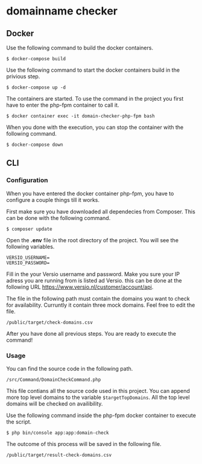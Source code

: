 # domainname checker

## Docker
Use the following command to build the docker containers.
```
$ docker-compose build
```

Use the following command to start the docker containers build in the privious step.
```
$ docker-compose up -d
```

The containers are started. To use the command in the project you first have to enter the php-fpm container to call it.
```
$ docker container exec -it domain-checker-php-fpm bash
```

When you done with the execution, you can stop the container with the following command.
```
$ docker-compose down
```

## CLI
### Configuration
When you have entered the docker container php-fpm, you have to configure a couple things till it works.  

First make sure you have downloaded all dependecies from Composer. This can be done with the following command.
```
$ composer update
```

Open the **.env** file in the root directory of the project.
You will see the following variables.
```
VERSIO_USERNAME=
VERSIO_PASSWORD=
```

Fill in the your Versio username and password. Make you sure your IP adress you are running from is listed ad Versio. this can be done at the following URL https://www.versio.nl/customer/account/api.

The file in the following path must contain the domains you want to check for availability. Curruntly it contain three mock domains. Feel free to edit the file.
```
/public/target/check-domains.csv
```

After you have done all previous steps. You are ready to execute the command!

### Usage
You can find the source code in the following path.
```
/src/Command/DomainCheckCommand.php
```

This file contians all the source code used in this project. You can append more top level domains to the variable ``` $targetTopDomains ```. All the top level domains will be checked on availibility.  

Use the following command inside the php-fpm docker container to execute the script.
```
$ php bin/console app:app:domain-check
```

The outcome of this process will be saved in the following file.
```
/public/target/result-check-domains.csv
```